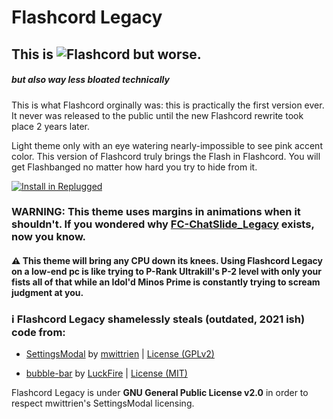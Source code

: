 # Flashcord Legacy
## This is ![Flashcord](https://github.com/SiriusBYT/flashcord) but worse.
##### but also way less bloated technically
This is what Flashcord orginally was: this is practically the first version ever. It never was released to the public until the new Flashcord rewrite took place 2 years later.

Light theme only with an eye watering nearly-impossible to see pink accent color. This version of Flashcord truly brings the Flash in Flashcord. You will get Flashbanged no matter how hard you try to hide from it.

[![Install in Replugged](https://img.shields.io/badge/-Install%20in%20Replugged-blue?style=for-the-badge&logo=none)](https://replugged.dev/install?identifier=SiriusBYT/flashcord-legacy&source=github)

### WARNING: This theme uses margins in animations when it shouldn't. If you wondered why [FC-ChatSlide_Legacy](https://github.com/SiriusBYT/flashcord/wiki/Flashcord-Modules#--flashcore-chatslide-modules) exists, now you know.
#### ⚠️ This theme will bring any CPU down its knees. Using Flashcord Legacy on a low-end pc is like trying to P-Rank Ultrakill's P-2 level with only your fists all of that while an Idol'd Minos Prime is constantly trying to scream judgment at you.



### ℹ️ Flashcord Legacy shamelessly steals (outdated, 2021 ish) code from:

- [SettingsModal](https://github.com/mwittrien/BetterDiscordAddons/tree/master/Themes/SettingsModal) by [mwittrien](https://github.com/mwittrien/) | [License (GPLv2)](https://github.com/mwittrien/BetterDiscordAddons/blob/master/LICENSE)

- [bubble-bar](https://github.com/discord-extensions/bubble-bar) by [LuckFire](https://github.com/luckfire) | [License (MIT)](https://github.com/discord-extensions/bubble-bar/blob/master/LICENSE)

Flashcord Legacy is under **GNU General Public License v2.0** in order to respect mwittrien's SettingsModal licensing.
